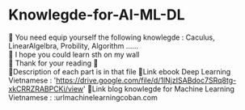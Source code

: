 # Knowlegde-for-AI-ML-DL
🥇 You need  equip yourself the following knowlegde : Caculus, LinearAlgelbra, Probility, Algorithm ...... \
🥈 I hope you could learn sth on my wall \
🥉 Thank for your reading 💯\
 🔖Description of each part is in that file
🔗Link ebook Deep Learning Vietnamese : 'https://drive.google.com/file/d/1lNjzISABdoc7SRq8tg-xkCRRZRABPCKi/view'
🔗Link blog knowlegde for Machine Learning Vietnamese : :urlmachinelearningcoban.com
